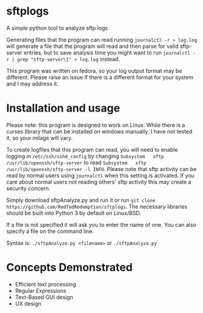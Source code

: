 # sftplogs
A simple python tool to analyze sftp logs

Generating files that the program can read
running `journalctl -r > log.log` will generate a file that the program will read and then parse for valid sftp-server entries, but to save analysis time you might
want to run `journalctl -r | grep "sftp-server\[" > log.log` instead.

This program was written on fedora, so your log output format may be different. Please raise an issue if there is a different format for your system and I may address it.

# Installation and usage
Please note: this program is designed to work on Linux. While there is a curses library that can be installed on windows manually, I have not tested it, so your milage will vary.

To create logfiles that this program can read, you will need to enable logging in `/etc/ssh/sshd_config` by changing `Subsystem   sftp    /usr/lib/openssh/sftp-server` to read
`Subsystem   sftp    /usr/lib/openssh/sftp-server -l INFO`. Please note that sftp activity can be read by normal users using `journalctl` when this setting is activated. If you care about normal users not reading others' sftp activity this may create a security concern.

Simply download sftpAnalyze.py and run it or run `git clone https://github.com/RedTedRedemption/sftplogs`. The necessary libraries should be built into Python 3 by default on Linux/BSD.

If a file is not specified it will ask you to enter the name of one.
You can also specify a file on the command line.

Syntax is:
`./sftpAnalyze.py <filename>` or
`./sftpAnalyze.py`

# Concepts Demonstrated
+ Efficient text processing
+ Regular Expressions
+ Text-Based GUI design
+ UX design
